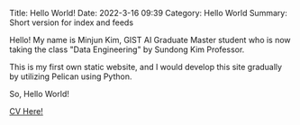 Title: Hello World!
Date: 2022-3-16 09:39
Category: Hello World
Summary: Short version for index and feeds

Hello! My name is Minjun Kim, GIST AI Graduate Master student who is now taking the class "Data Engineering" by Sundong Kim Professor.

This is my first own static website, and I would develop this site gradually by utilizing Pelican using Python.

So, Hello World!

[CV Here!]({static}/CV/CV.pdf)

